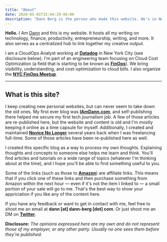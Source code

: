 ```yaml
---
title: "About"
date: 2020-05-01T15:44:29-04:00
description: "Dann Berg is the person who made this website. He's in New York City."
---
```


**Hello.** I Am [Dann](https://dannberg.me) and this is my website. It hosts all my writing on technology, finance, productivity, entrepreneurship, writing, and more. It also serves as a centralized hub to link together my creative output.

I am a CloudOps Analyst working at **[Datadog](https://www.datadoghq.com/)** in New York City (see disclosure below). I'm part of an engineering team focusing on Cloud Cost Optimization (a field that is starting to be known as **[FinOps](https://www.finops.org/)**). We bring visibility, understanding, and cost-optimization to cloud bills. I also organize the **[NYC FinOps Meetup](https://www.meetup.com/New-York-City-Cloud-FinOps/)**.

-------
## What is this site?

I keep creating new personal websites, but can never seem to take down the old ones. My first ever blog was **[IAmDann.com](http://iamdann.com)**, and self-publishing there helped me secure my first tech journalism job. A few of those articles are re-published here, but the website and content is old and I'm mostly keeping it online as a time capsule for myself. Additionally, I created and maintained **[Novice No Longer](http://novicenolonger.com)** several years back when I was freelancing full-time. Some of those articles have been re-published here as well.

I created this specific blog as a way to process my own thoughts. Explaining thoughts and concepts to someone else helps me learn and think. You'll find articles and tutorials on a wide range of topics (whatever I'm thinking about at the time), and I hope you'll be able to find something useful to you.

Some of the links (such as those to **[Amazon](https://amzn.to/2WfxUFf)**) are affiliate links. This means that if you click one of these links and then purchase something from Amazon within the next hour — even if it's not the item I linked to — a small portion of your sale will go to me. That's the best way to show your appriciation if you like any of the content here.

If you have any feedback or want to get in contact with me, feel free to shoot me an email at **dann [at] dann-berg [dot] com**. Or just shoot me an DM on **[Twitter](https://twitter.com/dannberg)**.

**Disclosure:** _The opinions expressed here are my own and do not represent those of my employer, or any other party. Usually no one sees them before they're published._
